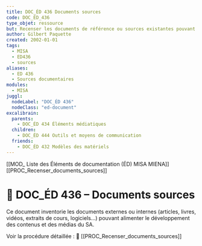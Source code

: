 ```yaml
---
title: DOC_ÉD 436 Documents sources
code: DOC_ÉD_436
type_objet: ressource
but: Recenser les documents de référence ou sources existantes pouvant être exploités dans le SA (manuels, articles, vidéos, sites web, etc.).
author: Gilbert Paquette
created: 2002-01-01
tags:
  - MISA
  - ED436
  - sources
aliases:
  - ED 436
  - Sources documentaires
modules:
  - MISA
juggl:
  nodeLabel: "DOC_ÉD 436"
  nodeClass: "ed-document"
excalibrain:
  parents:
    - DOC_ÉD 434 Éléments médiatiques
  children:
    - DOC_ÉD 444 Outils et moyens de communication
  friends:
    - DOC_ÉD 432 Modèles des matériels
---
```

[[MOD_ Liste des Éléments de documentation (ÉD) MISA MIENA]] 
[[PROC_Recenser_documents_sources]] 
# 📘 DOC_ÉD 436 – Documents sources

Ce document inventorie les documents externes ou internes (articles, livres, vidéos, extraits de cours, logiciels…) pouvant alimenter le développement des contenus et des médias du SA.

Voir la procédure détaillée : 🔗 [[PROC_Recenser_documents_sources]]
